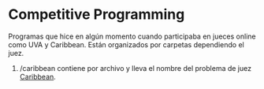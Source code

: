 # Competitive Programming
Programas que hice en algún momento cuando participaba en jueces online como UVA y Caribbean. Están organizados por carpetas dependiendo el juez.

1. /caribbean contiene por archivo y lleva el nombre del problema de juez [Caribbean](http://coj.uci.cu/).